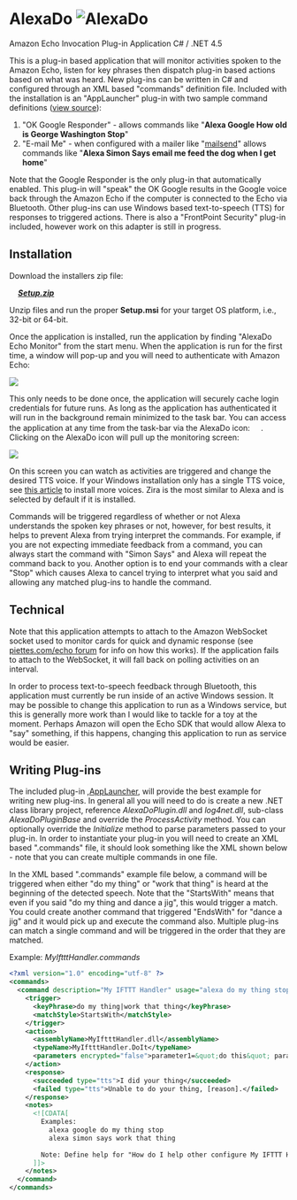# AlexaDo ![AlexaDo](https://raw.github.com/ritchiecarroll/AlexaDo/master/images/logo.png)
Amazon Echo Invocation Plug-in Application
C# / .NET 4.5

This is a plug-in based application that will monitor activities spoken to the Amazon Echo, listen for key phrases then dispatch plug-in based actions based on what was heard. New plug-ins can be written in C# and configured through an XML based "commands" definition file. Included with the installation is an "AppLauncher" plug-in with two sample command definitions ([view source](https://github.com/ritchiecarroll/AlexaDo/blob/master/src/Plugins/AppLauncher/AppLauncher.commands)):

1. "OK Google Responder" - allows commands like "__Alexa Google How old is George Washington Stop__"
2. "E-mail Me" - when configured with a mailer like "[mailsend](http://github.com/muquit/mailsend)" allows commands like "__Alexa Simon Says email me feed the dog when I get home__"

Note that the Google Responder is the only plug-in that automatically enabled. This plug-in will "speak" the OK Google results in the Google voice back through the Amazon Echo if the computer is connected to the Echo via Bluetooth. Other plug-ins can use Windows based text-to-speech (TTS) for responses to triggered actions. There is also a "FrontPoint Security" plug-in included, however work on this adapter is still in progress.

## Installation

Download the installers zip file:

&nbsp;&nbsp;&nbsp; **_[Setup.zip](https://raw.github.com/ritchiecarroll/AlexaDo/master/Setup.zip)_**

Unzip files and run the proper __Setup.msi__ for your target OS platform, i.e., 32-bit or 64-bit.

Once the application is installed, run the application by finding "AlexaDo Echo Monitor" from the start menu. When the application is run for the first time, a window will pop-up and you will need to authenticate with Amazon Echo:

<img src="https://raw.github.com/ritchiecarroll/AlexaDo/master/images/login.png" >

This only needs to be done once, the application will securely cache login credentials for future runs. As long as the application has authenticated it will run in the background remain minimized to the task bar. You can access the application at any time from the task-bar via the AlexaDo icon: <img src="https://raw.github.com/ritchiecarroll/AlexaDo/master/images/logo.png" height="16" width="16" >. Clicking on the AlexaDo icon will pull up the monitoring screen:

<img src="https://raw.github.com/ritchiecarroll/AlexaDo/master/images/monitor.png" >

On this screen you can watch as activities are triggered and change the desired TTS voice. If your Windows installation only has a single TTS voice, see [this article](https://forums.robertsspaceindustries.com/discussion/147385/voice-attack-getting-free-alternate-tts-voices-working-with-win7-8-64bit) to install more voices. Zira is the most similar to Alexa and is selected by default if it is installed.

Commands will be triggered regardless of whether or not Alexa understands the spoken key phrases or not, however, for best results, it helps to prevent Alexa from trying interpret the commands. For example, if you are not expecting immediate feedback from a command, you can always start the command with "Simon Says" and Alexa will repeat the command back to you. Another option is to end your commands with a clear "Stop" which causes Alexa to cancel trying to interpret what you said and allowing any matched plug-ins to handle the command.

## Technical

Note that this application attempts to attach to the Amazon WebSocket socket used to monitor cards for quick and dynamic response (see [piettes.com/echo forum](http://www.piettes.com/echo/viewtopic.php?f=3&t=10) for info on how this works). If the application fails to attach to the WebSocket, it will fall back on polling activities on an interval.

In order to process text-to-speech feedback through Bluetooth, this application must currently be run inside of an active Windows session. It may be possible to change this application to run as a Windows service, but this is generally more work than I would like to tackle for a toy at the moment. Perhaps Amazon will open the Echo SDK that would allow Alexa to "say" something, if this happens, changing this application to run as service would be easier.

## Writing Plug-ins

The included plug-in ,[AppLauncher](https://github.com/ritchiecarroll/AlexaDo/blob/master/src/Plugins/AppLauncher/Execute.cs), will provide the best example for writing new plug-ins. In general all you will need to do is create a new .NET class library project, reference _AlexaDoPlugin.dll_ and _log4net.dll_, sub-class _AlexaDoPluginBase_ and override the _ProcessActivity_ method. You can optionally override the _Initialize_ method to parse parameters passed to your plug-in. In order to instantiate your plug-in you will need to create an XML based ".commands" file, it should look something like the XML shown below - note that you can create multiple commands in one file.

In the XML based ".commands" example file below, a command will be triggered when either "do my thing" or "work that thing" is heard at the beginning of the detected speech. Note that the "StartsWith" means that even if you said "do my thing and dance a jig", this would trigger a match. You could create another command that triggered "EndsWith" for "dance a jig" and it would pick up and execute the command also. Multiple plug-ins can match a single command and will be triggered in the order that they are matched.

Example: _MyIftttHandler.commands_
```xml
<?xml version="1.0" encoding="utf-8" ?>
<commands>
  <command description="My IFTTT Handler" usage="alexa do my thing stop" enabled="true">
    <trigger>
      <keyPhrase>do my thing|work that thing</keyPhrase>
      <matchStyle>StartsWith</matchStyle>
    </trigger>
    <action>
      <assemblyName>MyIftttHandler.dll</assemblyName>
      <typeName>MyIftttHandler.DoIt</typeName>
      <parameters encrypted="false">parameter1=&quot;do this&quot; parameter2=&quot;set that&quot;</parameters>
    </action>
    <response>
      <succeeded type="tts">I did your thing</succeeded>
      <failed type="tts">Unable to do your thing, [reason].</failed>
    </response>
    <notes>
      <![CDATA[
        Examples:
          alexa google do my thing stop
          alexa simon says work that thing
          
        Note: Define help for "How do I help other configure My IFTTT Handler to do your own thing?"
      ]]>
    </notes>
  </command>
</commands>
```
